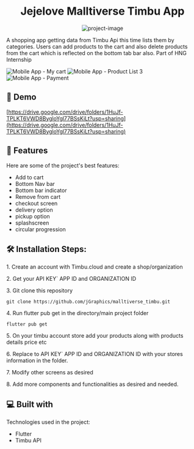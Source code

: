 <h1 align="center" id="title">Jejelove Malltiverse Timbu App</h1>

<p align="center"><img src="peggyroxy.me" alt="project-image"></p>

<p id="description">A shopping app getting data from Timbu Api this time lists them by categories. Users can add products to the cart and also delete products from the cart which is reflected on the bottom tab bar also.
Part of HNG Internship </p>

![Mobile App - My cart](https://github.com/user-attachments/assets/dba61c7e-572d-42fe-a441-964693a5ac81)
![Mobile App - Product List 3](https://github.com/user-attachments/assets/35a6e7b2-8bcf-4d8b-ab75-fe9b291eb6ec)
![Mobile App - Payment](https://github.com/user-attachments/assets/22598232-8b82-45ab-9c29-fcd97adceb6d)


<h2>🚀 Demo</h2>

[https://drive.google.com/drive/folders/1HuJf-TPLKT6VWD8BygloYgl77BSsKiLt?usp=sharing](https://drive.google.com/drive/folders/1HuJf-TPLKT6VWD8BygloYgl77BSsKiLt?usp=sharing)

  
  
<h2>🧐 Features</h2>

Here are some of the project's best features:

*   Add to cart
*   Bottom Nav bar
*   Bottom bar indicator
*   Remove from cart
*   checkout screen
*   delivery option
*   pickup option
*   splashscreen
*   circular progression

  <h2>🛠️ Installation Steps:</h2>

<p>1. Create an account with Timbu.cloud and create a shop/organization</p>

<p>2. Get your API KEY` APP ID and ORGANIZATION ID</p>

<p>3. Git clone this repository</p>

```
git clone https://github.com/jGraphics/malltiverse_timbu.git
```

<p>4. Run flutter pub get in the directory/main project folder</p>

```
flutter pub get
```

<p>5. On your timbu account store add your products along with products details price etc</p>

<p>6. Replace to API KEY` APP ID and ORGANIZATION ID with your stores information in the folder.</p>

<p>7. Modify other screens as desired</p>

<p>8. Add more components and functionalities as desired and needed.</p>
  
<h2>💻 Built with</h2>

Technologies used in the project:

*   Flutter
*   Timbu API
